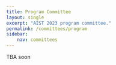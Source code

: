 ```yaml
---
title: Program Committee
layout: single
excerpt: "AIST 2023 program committee."
permalink: /committees/program
sidebar: 
    nav: committees 
---
```


TBA soon

<!---
<h3>Data Analysis</h3>
- Jaume Baixeries, Universitat Politècnica de Catalunya<br/>
- Mikhail Bogatyrev, Tula State University<br/>
- Aram Butavyan, American University of Armenia<br/>
- Radhakrishnan Delhibabu, Vellore Institute of Technology<br/> 
- Anna Ermolayeva, Peoples' Friendship University of Russia<br/>
- Kirill Fedyanin, TII<br/>
- Alexander Fishkov, Skolkovo Institute of Science and Technology<br/>
- Alexander Gneushev MIPT<br/>
- Jan Konecny, Dept. Computer Science, Palacky University, Olomouc<br/>
- Nikita Kotelevskii Skolkovo Institute of Science and Technology<br/>
- Anvar Kurmukov, IITP RAS<br/>
- Florence Le Ber, icube<br/>
- Alexander Lepskiy, HSE University<br/>
- Ilya Makarov, HSE University<br/>
- Evgeniy M. Ozhegov, HSE University<br/>
- Arnak Poghosyan, Vmware, Inc.; Institute of Mathematics; American University of Armenia; Yerevan state University<br/>
- Aleksandr Rubashevskii, Skolkovo Institute of Science and Technology<br/>
- Henry Soldano, Laboratoire d'Informatique de Paris Nord<br/>
- Christos Tryfonopoulosm University of Peloponnese
- Evgenii Tsymbalov, Apptek
- Daiana Vavilova, Kalashnikov Izhevsk State Technical University
- Petr Vytovtov, Kalashnikov Izhevsk State Technical University
- Alexey Zaytsev, Skoltech



<h3>Computer Vision</h3>

- Ammar Ali, ITMO University<br/>
- Alexey, Chernyavskiy, Philips Innovation Labs Russia<br/>
- Andrei Filatov, Skoltech, Sber AI<br/>
- Georgii Gaikov, MTS AI<br/>
- Petr Gladilin, Huawei, ITMO University<br/>
- Javad Khodadoust, Tecnológico de Monterrey<br/>
- Daniel Kireev, VisionLabs<br/>
- Anton Konushin, NRU HSE<br/>
- Maxim Kurkin, Skoltech, Sber AI, AIRI<br/>
- Ksenia Kuvshinova, Skoltech, Sber AI<br/>
- Gaffer Mahmoud, ITMO university<br/>
- Ilya Makarov, HSE University<br/>
- Ruslan Musaev<br/>
- Walaa Othman, ITMO university<br/>
- Alexey Ruche, Chelyabinsk State University<br/>
- Andrey Savchenko, Sber AI Lab <br/>
- Oleg Seredin, Tula State University<br/>
- Dmitry Stepanov, Program System Institute of Russian Academy of Sciences<br/>
- Dmitry Yashunin, Harman
- Varduhi Yeghiazaryan, American University of Armenia<br/>
- Sergey Zagoruyko, MTS AI<br/>


<h3>Natural Language Processing</h3>

- Anton Alekseev, St. Petersburg Department of V.A.Steklov Institute of Mathematics of the Russian Academy of Sciences<br/>
- Ekaterina Artemova, HSE University<br/>
- Yulia Badryzlova, National Research University Higher School of Economics<br/>
- Amir Bakarov, HSE University<br/>
- Jeremy Barnes, University of the Basque Country<br/>
- Tatiana Batura, A.P.Ershov Institute of Informatics Systems SB RAS; Novosibirsk State University<br/>
- Elena Bolshakova, Moscow State Lomonosov University<br/>
- Pavel Braslavski, Ural Federal University<br/>
- Vera Davydova, Sber AI<br/>
- Oksana Dereza, National University of Ireland, Galway<br/>
- Anna Dmitrieva, University of Helsinki<br/>
- Ekaterina Dmitrieva, HSE University<br/>
- Boris Dobrov, Recearch Computing Center of Moscow State Univ.<br/>
- Pavel Efimov, ITMO University<br/>
- Alena Fenogenova, Sberbank, SberDevices<br/>
- Yuriy Gapanyuk, Bauman Moscow State Technical University<br/>
- Elizaveta Goncharova, HSE University<br/>
- Anastasia Ianina, Moscow Institute of Physics and Technology<br/>
- Dmitry Ilvovsky, National Research University Higher School of Economics<br/>
- Vladimir Ivanov, Innopolis University<br/>
- Denis Kirjanov, HSE University<br/>
- Evgeny Kotelnikov, Vyatka State University<br/>
- Anastasia Kotelnikova, Vyatka State University<br/>
- Angelina Kudriavtseva, MTS AI<br/>
- Maria Kunilovskaya, University of Saarland <br/>
- Natalia Loukachevitch, Research Computing Center of Moscow State University<br/>
- Alexey Malafeev, National Research University Higher School of Economics<br/>
- Muhammad Shahid Iqbal Malik, HSE University
- Vladislav Mikhailov, HSE University 
- Olga Mitrofanova, St. Petersburg State University<br/>
- Petter Mæhlum, UiO<br/>
- Irina Nikishina, Universität Hamburg<br/>
- Damien Nouvel, INaLCO<br/>
- Stefan Pickl, Bundeswehr University Munich<br/>
- Dina Pisarevskaya, Queen Mary University of London<br/>
- Lidia Pivovarova, University of Helsinki<br/>
- Vladimir Pleshko, RCO<br/>
- Vitaly Romanov, Innopolis University<br/>
- Yuliya Rubtsova, The Rhenish Friedrich Wilhelm University of Bonn<br/>
- Nicolay Rusnachenko, Bauman Moscow State Technical University<br/>
- Alexander Sapin, ClickHouse B.V.<br/>
- Tatiana Shavrina, HSE University<br/>
- Alexey Sorokin, Moscow State University<br/>
- Mikhail Tikhomirov, Moscow State University<br/>
- Yulya Trofimova, HSE University<br/>
- Magda Tsintsadze, Iv.Javakhishvili Tbilisi State University<br/>
- Alsu Vakhitova, MTS AI<br/>
- Nikolai Zolotykh, University of Nizhni Novgorod<br/>


<h3>Social Network Analysis</h3>
- Nikita Basov, The University of Manchester<br/>
- Vladimir Batagelj, University of Ljubljana<br/>
- Kirill Fedyanin, TII<br/>
- Dmitrii Kiselev, HSE University<br/>
- Aleksandr Kovalenko, AIRI<br/>
- Ilya Makarov, HSE University<br/>
- Nikita Severin HSE University<br/>
- Dmitry Zhevnenko, JSC MERI


<h3>Theoretical Machine Learning and Optimization</h3>

- Vladimir Berikov, Institute of mathematics<br/>
- Anton Eremeev, Omsk Branch of Sobolev Institute of Mathmatics SB RAS<br/>
- Mikhail Khachay, Krasovsky Institute of Mathematics and Mechanics<br/>
- Vladimir Khandeevm, Sobolev Institute of Mathematics, Siberian Branch of the Russian Academy of Sciences<br/>
- Dmitri Kvasov DIMES, University of Calabria<br/>
- Victor Ohanyan, American University of Armenia<br/>
- Panos Pardalos, University of Florida<br/>
- Denis Sidorov, Energy Systems Institute SB RAS<br/>
- Tatiana Tchemisova, University of Aveiro

---!>
